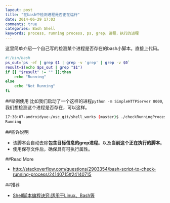 ```yaml
---
layout: post
title: "在bash中检测进程是否正在运行"
date: 2014-06-29 17:03
comments: true
categories: Bash Shell
keywords: process, running process, ps, grep，进程，执行的进程
---
```


这里简单介绍一个自己写的检测某个进程是否存在的bash小脚本。直接上代码。
<!--more-->
```bash
#!/bin/bash
ps_out=`ps -ef | grep $1 | grep -v 'grep' | grep -v $0`
result=$(echo $ps_out | grep "$1")
if [[ "$result" != "" ]];then
    echo "Running"
else
    echo "Not Running"
fi
```
##举例使用
比如我们启动了一个这样的进程`python -m SimpleHTTPServer 8000`,我们想检测这个进程是否存在，可以这样。
```bash
17:38:07-androidyue~/osc_git/shell_works (master)$ ./checkRunningProcess.sh 'SimpleHTTPServer'
Running
```
##些许说明
  * 该脚本会自动去除**包含目标信息的grep进程**。以及**当前这个正在执行的脚本**。
  * 使用保存文件后，确保具有可执行属性。

##Read More
  * http://stackoverflow.com/questions/2903354/bash-script-to-check-running-process/24140715#24140715 

##推荐
  * <a href="http://www.amazon.cn/gp/product/B009O49G7Q/ref=as_li_tf_tl?ie=UTF8&camp=536&creative=3200&creativeASIN=B009O49G7Q&linkCode=as2&tag=droidyue-23">Shell脚本编程诀窍:适用于Linux、Bash等</a><img src="http://ir-cn.amazon-adsystem.com/e/ir?t=droidyue-23&l=as2&o=28&a=B009O49G7Q" width="1" height="1" border="0" alt="" style="border:none !important; margin:0px !important;" />

